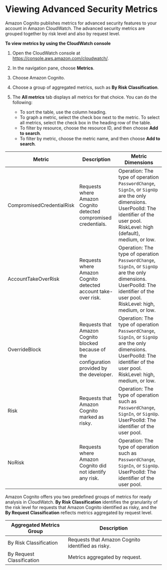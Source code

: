 # Viewing Advanced Security Metrics<a name="user-pool-settings-viewing-advanced-security-metrics"></a>

Amazon Cognito publishes metrics for advanced security features to your account in Amazon CloudWatch\. The advanced security metrics are grouped together by risk level and also by request level\.

**To view metrics by using the CloudWatch console**

1. Open the CloudWatch console at [https://console\.aws\.amazon\.com/cloudwatch/](https://console.aws.amazon.com/cloudwatch/)\.

1. In the navigation pane, choose **Metrics**\.

1. Choose Amazon Cognito\.

1. Choose a group of aggregated metrics, such as **By Risk Classification**\. 

1. The **All metrics** tab displays all metrics for that choice\. You can do the following:
   + To sort the table, use the column heading\.
   + To graph a metric, select the check box next to the metric\. To select all metrics, select the check box in the heading row of the table\.
   + To filter by resource, choose the resource ID, and then choose **Add to search**\.
   + To filter by metric, choose the metric name, and then choose **Add to search**\.


| Metric | Description | Metric Dimensions | 
| --- | --- | --- | 
| CompromisedCredentialRisk | Requests where Amazon Cognito detected compromised credentials\. |  Operation: The type of operation `PasswordChange`, `SignIn`, or `SignUp` are the only dimensions\. UserPoolId: The identifier of the user pool\. RiskLevel: high \(default\), medium, or low\.  | 
| AccountTakeOverRisk | Requests where Amazon Cognito detected account take\-over risk\. |  Operation: The type of operation `PasswordChange`, `SignIn`, or `SignUp` are the only dimensions\. UserPoolId: The identifier of the user pool\. RiskLevel: high, medium, or low\. | 
| OverrideBlock | Requests that Amazon Cognito blocked because of the configuration provided by the developer\. |  Operation: The type of operation `PasswordChange`, `SignIn`, or `SignUp` are the only dimensions\. UserPoolId: The identifier of the user pool\. RiskLevel: high, medium, or low\. | 
| Risk | Requests that Amazon Cognito marked as risky\. | Operation: The type of operation such as `PasswordChange`, `SignIn`, or `SignUp`\. UserPoolId: The identifier of the user pool\. | 
| NoRisk | Requests where Amazon Cognito did not identify any risk\.  | Operation: The type of operation such as `PasswordChange`, `SignIn`, or `SignUp`\. UserPoolId: The identifier of the user pool\. | 

Amazon Cognito offers you two predefined groups of metrics for ready analysis in CloudWatch\. **By Risk Classification** identifies the granularity of the risk level for requests that Amazon Cognito identified as risky, and the **By Request Classification** reflects metrics aggregated by request level\.


| Aggregated Metrics Group | Description | 
| --- | --- | 
| By Risk Classification | Requests that Amazon Cognito identified as risky\. | 
| By Request Classification | Metrics aggregated by request\. | 